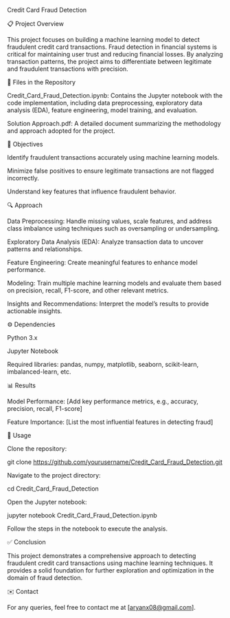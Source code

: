 Credit Card Fraud Detection

📋 Project Overview

This project focuses on building a machine learning model to detect fraudulent credit card transactions. Fraud detection in financial systems is critical for maintaining user trust and reducing financial losses. By analyzing transaction patterns, the project aims to differentiate between legitimate and fraudulent transactions with precision.

📂 Files in the Repository

Credit_Card_Fraud_Detection.ipynb: Contains the Jupyter notebook with the code implementation, including data preprocessing, exploratory data analysis (EDA), feature engineering, model training, and evaluation.

Solution Approach.pdf: A detailed document summarizing the methodology and approach adopted for the project.

🎯 Objectives

Identify fraudulent transactions accurately using machine learning models.

Minimize false positives to ensure legitimate transactions are not flagged incorrectly.

Understand key features that influence fraudulent behavior.

🔍 Approach

Data Preprocessing: Handle missing values, scale features, and address class imbalance using techniques such as oversampling or undersampling.

Exploratory Data Analysis (EDA): Analyze transaction data to uncover patterns and relationships.

Feature Engineering: Create meaningful features to enhance model performance.

Modeling: Train multiple machine learning models and evaluate them based on precision, recall, F1-score, and other relevant metrics.

Insights and Recommendations: Interpret the model’s results to provide actionable insights.

⚙️ Dependencies

Python 3.x

Jupyter Notebook

Required libraries: pandas, numpy, matplotlib, seaborn, scikit-learn, imbalanced-learn, etc.

📊 Results

Model Performance: [Add key performance metrics, e.g., accuracy, precision, recall, F1-score]

Feature Importance: [List the most influential features in detecting fraud]

🚀 Usage

Clone the repository:

git clone https://github.com/yourusername/Credit_Card_Fraud_Detection.git

Navigate to the project directory:

cd Credit_Card_Fraud_Detection

Open the Jupyter notebook:

jupyter notebook Credit_Card_Fraud_Detection.ipynb

Follow the steps in the notebook to execute the analysis.

✅ Conclusion

This project demonstrates a comprehensive approach to detecting fraudulent credit card transactions using machine learning techniques. It provides a solid foundation for further exploration and optimization in the domain of fraud detection.


✉️ Contact

For any queries, feel free to contact me at [aryanx08@gmail.com].

